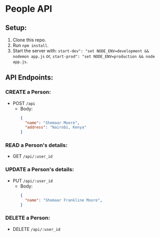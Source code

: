 # People API

## Setup:
1. Clone this repo.
2. Run `npm install`.
3. Start the server with:
 `start-dev": "set NODE_ENV=development && nodemon app.js` or,
 `start-prod": "set NODE_ENV=production && node app.js`.

## API Endpoints:

### CREATE a Person:
- POST `/api`
  - Body: 
    ```json
    {
      "name": "Shemaar Moore",
      "address": "Nairobi, Kenya"
    }
    ```

### READ a Person's details:
- GET `/api/:user_id`

### UPDATE a Person's details:
- PUT `/api/:user_id`
  - Body: 
    ```json
    {
      "name": "Shemaar Frankline Moore",
    }
    ```

### DELETE a Person:
- DELETE `/api/:user_id`
